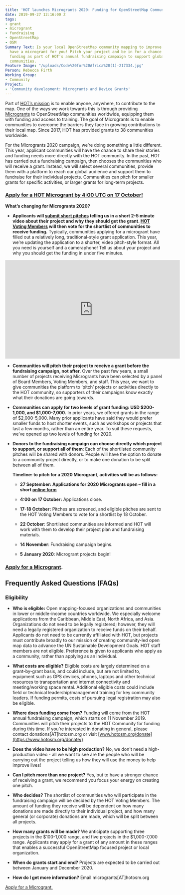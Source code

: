 ```yaml
---
title: 'HOT launches Microgrants 2020: Funding for OpenStreetMap Communities'
date: 2019-09-27 12:16:00 Z
tags:
- grant
- microgrant
- fundraising
- OpenStreetMap
- OSM
Summary Text: Is your local OpenStreetMap community mapping to improve lives? We could
  have a microgrant for you! Pitch your project and be in for a chance to receive
  funding as part of HOT’s annual fundraising campaign to support global OpenStreetMap
  communities.
Feature Image: "/uploads/Code%20for%20Africa%20(1)-217334.jpg"
Person: Rebecca Firth
Working Group:
- Community
Project:
- 'Community development: Microgrants and Device Grants'
---
```


Part of [HOT’s mission](https://www.hotosm.org/updates/launch-of-mapping-2021-hots-three-year-strategy/) is to enable anyone, anywhere, to contribute to the map. One of the ways we work towards this is through providing [Microgrants](https://www.hotosm.org/projects/microgrants_and_community_development) to OpenStreetMap communities worldwide, equipping them with funding and access to training. The goal of Microgrants is to enable communities to overcome the barriers they face in growing contributions to their local map. Since 2017, HOT has provided grants to 38 communities worldwide.

For the Microgrants 2020 campaign, we’re doing something a little different. This year, applicant communities will have the chance to share their stories and funding needs more directly with the HOT community. In the past, HOT has carried out a fundraising campaign, then chooses the communities who will receive a grant. Instead, we will select several communities, provide them with a platform to reach our global audience and support them to fundraise for their individual projects. Communities can pitch for smaller grants for specific activities, or larger grants for long-term projects.

### [Apply for a HOT Microgrant by 4:00 UTC on 17 October!](https://docs.google.com/forms/d/e/1FAIpQLSc0znsv5ls1gMCaI2e4ZgI-XfOdtMpbFk-rslC9SdO3fH_BZA/viewform)

**What’s changing for Microgrants 2020?**

* **Applicants will [submit short pitches](https://docs.google.com/forms/d/e/1FAIpQLSc0znsv5ls1gMCaI2e4ZgI-XfOdtMpbFk-rslC9SdO3fH_BZA/viewform) telling us in a short 2-5 minute video about their project and why they should get the grant. [HOT Voting Members](https://www.hotosm.org/voting-members) will then vote for the shortlist of communities to receive funding.** Typically, communities applying for a microgrant have filled out a relatively long, traditional-style grant application. This year, we’re updating the application to a shorter, video pitch-style format. All you need is yourself and a cameraphone! Tell us about your project and why you should get the funding in under five minutes.

<iframe width="560" height="315" src="https://www.youtube.com/embed/glctZXuijRI" frameborder="0" allow="accelerometer; autoplay; encrypted-media; gyroscope; picture-in-picture" allowfullscreen></iframe>

* **Communities will pitch their project to receive a grant before the fundraising campaign, not after.** Over the past few years, a small number of projects receiving Microgrants have been selected by a panel of Board Members, Voting Members, and staff. This year, we want to give communities the platform to ‘pitch’ projects or activities directly to the HOT community, so supporters of their campaigns know exactly what their donations are going towards.

* **Communities can apply for two levels of grant funding: USD $200-1,000, and $1,000-7,000.** In prior years, we offered grants in the range of $2,000-5,000. Many prior applicants have said they would prefer smaller funds to host shorter events, such as workshops or projects that last a few months, rather than an entire year. To suit these requests, we’ve opened up two levels of funding for 2020.

* **Donors to the fundraising campaign can choose directly which project to support, or support all of them**: Each of the shortlisted community pitches will be shared with donors. People will have the option to donate to a community project directly, or to make one donation to be split between all of them.

  **Timeline: to pitch for a 2020 Microgrant, activities will be as follows:**

  * **27 September: Applications for 2020 Microgrants open – fill in a short [online form](https://docs.google.com/forms/d/e/1FAIpQLSc0znsv5ls1gMCaI2e4ZgI-XfOdtMpbFk-rslC9SdO3fH_BZA/viewform)**

  * **4:00 on 17 October:** Applications close.

  * **17-18 October:** Pitches are screened, and eligible pitches are sent to the HOT Voting Members to vote for a shortlist by 18 October.

  * **22 October**: Shortlisted communities are informed and HOT will work with them to develop their project plan and fundraising materials.

  * **14 November**: Fundraising campaign begins.

  * **5 January 2020**: Microgrant projects begin!

### [Apply for a Microgrant](https://docs.google.com/forms/d/e/1FAIpQLSc0znsv5ls1gMCaI2e4ZgI-XfOdtMpbFk-rslC9SdO3fH_BZA/viewform).

## Frequently Asked Questions (FAQs)

### Eligibility

* **Who is eligible:**
  Open mapping-focused organizations and communities in lower or middle-income countries worldwide. We especially welcome applications from  the Caribbean, Middle East, North Africa, and Asia. Organizations do not need to be legally registered; however, they will need a legally registered organization to receive funds on their behalf. Applicants do not need to be currently affiliated with HOT, but projects must contribute broadly to our mission of creating community-led open map data to advance the UN Sustainable Development Goals. HOT staff members are not eligible. Preference is given to applicants who apply as a community, rather than applying as an individual.

* **What costs are eligible?**
  Eligible costs are largely determined on a grant-by-grant basis, and could include, but are not limited to, equipment such as GPS devices, phones, laptops and other technical resources to transportation and internet connectivity and meeting/working space rental. Additional eligible costs could include field or technical leadership/management training for key community leaders. If funding permits, costs of pursuing legal registration may also be eligible.

* **Where does funding come from?**
  Funding will come from the HOT annual fundraising campaign, which starts on 11 November 2019. Communities will pitch their projects to the HOT Community for funding during this time. If you’re interested in donating in general, please contact donations\[AT\]hotosm.org or visit [www.hotosm.org/donate](https://www.hotosm.org/donate/)

* **Does the video have to be high production?**
  No, we don't need a high-production video - all we want to see are the people who will be carrying out the project telling us how they will use the money to help improve lives! 

* **Can I pitch more than one project?**
  Yes, but to have a stronger chance of receiving a grant, we recommend you focus your energy on creating one pitch.

* **Who decides?**
  The shortlist of communities who will participate in the fundraising campaign will be decided by the HOT Voting Members. The amount of funding they receive will be dependent on how many donations are made directly to their individual project, and how many general (or corporate) donations are made, which will be split between all projects.

* **How many grants will be made?**
  We anticipate supporting three projects in the $100-1,000 range, and five projects in the $1,000-7,000 range. Applicants may apply for a grant of any amount in these ranges that enables a successful OpenStreetMap focused project or local organization.

* **When do grants start and end?**
  Projects are expected to be carried out between January and December 2020.

* **How do I get more information?**
  Email microgrants\[AT\]hotosm.org

[Apply for a Microgrant.](https://docs.google.com/forms/d/e/1FAIpQLSc0znsv5ls1gMCaI2e4ZgI-XfOdtMpbFk-rslC9SdO3fH_BZA/viewform)